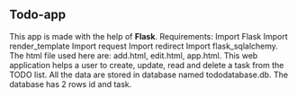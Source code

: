 ## Todo-app
This app is made with the help of **Flask**.
Requirements:
Import Flask 
Import render_template
Import request
Import redirect
Import flask_sqlalchemy.
The html file used here are:
add.html, edit.html, app.html. 
This web application helps a user to create, update, read and delete a task from the TODO list. All the data are stored in database named tododatabase.db. 
The database has 2 rows id and task.

